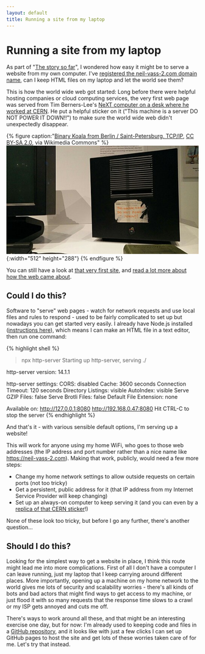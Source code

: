 ```yaml
---
layout: default
title: Running a site from my laptop
---
```


Running a site from my laptop
=============================

As part of "[The story so far](./index.markdown#the-story-so-far)", I wondered how easy it might be to serve a website from my own computer. I've [registered the neil-vass-2.com domain name](./registering-a-domain-name.markdown), can I keep HTML files on my laptop and let the world see them?

This is how the world wide web got started: Long before there were helpful hosting companies or cloud computing services, the very first web page was served from Tim Berners-Lee's [NeXT computer on a desk where he worked at CERN](https://www.sciencemuseum.org.uk/objects-and-stories/world-wide-web-global-information-space). He put a helpful sticker on it ("This machine is a server DO NOT POWER IT DOWN!!") to make sure the world wide web didn't unexpectedly disappear.

{% figure caption:"[Binary Koala from Berlin / Saint-Petersburg, TCP/IP](https://commons.wikimedia.org/wiki/File:This_Machine_is_a_server_DO_NOT_POWER_IT_DOWN!!_-_London_Science_Museum,_2015-03-19_(by_Binary_Koala).jpg), [CC BY-SA 2.0](https://creativecommons.org/licenses/by-sa/2.0), via Wikimedia Commons" %}
![Photo of a desktop computer with a handwritten sticker, partly scraped off.](assets/images/512px-This_Machine_is_a_server_DO_NOT_POWER_IT_DOWN!!_-_London_Science_Museum,_2015-03-19_(by_Binary_Koala).jpg){:width="512" height="288"}
{% endfigure %}



You can still have a look at [that very first site](https://info.cern.ch/hypertext/WWW/TheProject.html), and [read a lot more about how the web came about](https://home.web.cern.ch/science/computing/birth-web).

Could I do this?
----------------

Software to "serve" web pages - watch for network requests and use local files and rules to respond - used to be fairly complicated to set up but nowadays you can get started very easily. I already have Node.js installed ([instructions here](https://developer.mozilla.org/en-US/docs/Learn_web_development/Extensions/Server-side/Express_Nodejs/development_environment)), which means I can make an HTML file in a text editor, then run one command:

{% highlight shell %}
> npx http-server
Starting up http-server, serving ./

http-server version: 14.1.1

http-server settings: 
CORS: disabled
Cache: 3600 seconds
Connection Timeout: 120 seconds
Directory Listings: visible
AutoIndex: visible
Serve GZIP Files: false
Serve Brotli Files: false
Default File Extension: none

Available on:
http://127.0.0.1:8080
http://192.168.0.47:8080
Hit CTRL-C to stop the server
{% endhighlight %}

And that's it - with various sensible default options, I'm serving up a website!

This will work for anyone using my home WiFi, who goes to those web addresses (the IP address and port number rather than a nice name like <https://neil-vass-2.com>). Making that work, publicly, would need a few more steps:

*   Change my home network settings to allow outside requests on certain ports (not too tricky)
*   Get a persistent, public address for it (that IP address from my Internet Service Provider will keep changing)
*   Set up an always-on computer to keep serving it (and you can even by a [replica of that CERN sticker](https://www.redbubble.com/i/sticker/1st-Web-Server-by-mikkokoo/63904772.O9UDB)!)

None of these look too tricky, but before I go any further, there's another question...

Should I do this?
-----------------

Looking for the simplest way to get a website in place, I think this route might lead me into more complications. First of all I don't have a computer I can leave running, just my laptop that I keep carrying around different places. More importantly, opening up a machine on my home network to the world gives me lots of security and scalability worries - there's all kinds of bots and bad actors that might find ways to get access to my machine, or just flood it with so many requests that the response time slows to a crawl or my ISP gets annoyed and cuts me off.

There's ways to work around all these, and that might be an interesting exercise one day, but for now: I'm already used to keeping code and files in a [GitHub repository](https://docs.github.com/en/get-started/start-your-journey/about-github-and-git), and it looks like with just a few clicks I can set up GitHub pages to host the site and get lots of these worries taken care of for me. Let's try that instead.